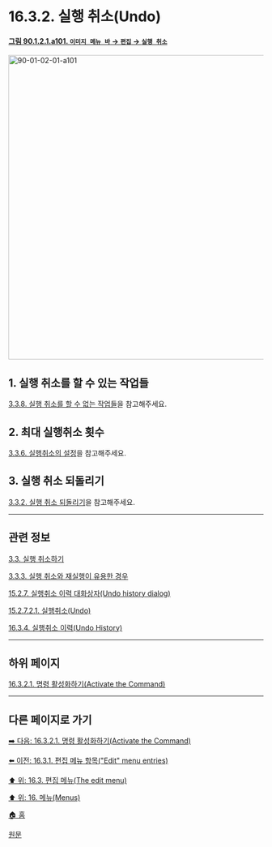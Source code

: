 # 16.3.2. 실행 취소(Undo)

<a id="90-01-02-01-a101"></a>

#### [그림 90.1.2.1.a101. `이미지 메뉴 바` → `편집` → `실행 취소`](./90-01-02-01-undo.md#90-01-02-01-a101)
<img width="980" height="601" alt="90-01-02-01-a101" src="https://github.com/wonder13662/gimp/assets/15767104/c84e1fdf-8cbf-4c3c-b6dd-9e42d55487f7" />

<a id="16-03-02-s1"></a>

## 1. 실행 취소를 할 수 있는 작업들
[3.3.8. 실행 취소를 할 수 없는 작업들](./03-03-08-tasks_cannot_undo.md)을 참고해주세요.

<a id="16-03-02-s2"></a>

## 2. 최대 실행취소 횟수
[3.3.6. 실행취소의 설정](./03-03-06-system_resource_settings_of_undoing.md)을 참고해주세요.

<a comment="[ISSUE]원문에 '강력한 실행취소(Strong Undo): Ctrl + Shift + Z'라는 기능이 있으나 실제로 작동하지 않음"></a>

<a id="16-03-02-s3"></a>

## 3. 실행 취소 되돌리기
[3.3.2. 실행 취소 되돌리기](./03-03-02-redo_a_task.md)을 참고해주세요.

***

## 관련 정보

[3.3. 실행 취소하기](./03-03-00-undoing.md)

[3.3.3. 실행 취소와 재실행이 유용한 경우](./03-03-03-useful_cases.md)

[15.2.7. 실행취소 이력 대화상자(Undo history dialog)](./15-02-07-00-undo-history-dialog.md)

[15.2.7.2.1. 실행취소(Undo)](./15-02-07-02-01-undo.md)

[16.3.4. 실행취소 이력(Undo History)](./16-03-04-00-undo-history.md)

***

## 하위 페이지

[16.3.2.1. 명령 활성화하기(Activate the Command)](./16-03-02-01-activate_the_command.md)

***

## 다른 페이지로 가기

[➡️ 다음: 16.3.2.1. 명령 활성화하기(Activate the Command)](./16-03-02-01-activate_the_command.md)

[⬅️ 이전: 16.3.1. 편집 메뉴 항목("Edit" menu entries)](./16-03-01-edit-menu-entries.md)

[⬆️ 위: 16.3. 편집 메뉴(The edit menu)](./16-03-00-the-edit-menu.md)

[⬆️ 위: 16. 메뉴(Menus)](./16-00-menus.md)

[🏠 홈](./00-home.md)

[원문](https://docs.gimp.org/2.10/ko/gimp-edit-undo.html)
